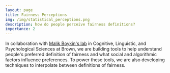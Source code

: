 ```yaml
---
layout: page
title: Fairness Perceptions
img: /img/statistical_perceptions.png
description: how do people perceive fairness definitions?
importance: 2
---
```



In collaboration with [Malik Boykin's lab](https://www.boykinlab.com/) in Cognitive, Linguistic, and Psychological Sciences at Brown, we are building tools to help understand people's preferred definition of fairness and what social and algorithmic factors influence preferences. To power these tools, we are also developing techniques to interpolate between definitions of fairness. 
